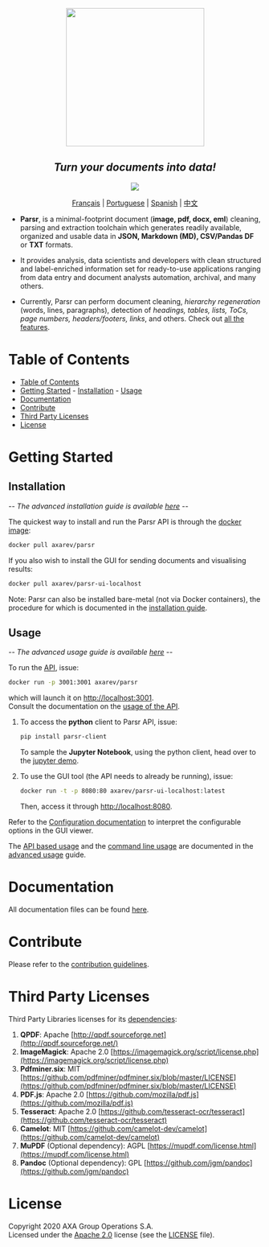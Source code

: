 <p align='center'>
  <img src="assets/logo.png" width="275"><br />
</p>

<h2 align="center"><i>Turn your documents into data!</i></h2>

<p align="center">
	<a href="https://cloud.drone.io/axa-group/Parsr"><img src="https://cloud.drone.io/api/badges/axa-group/Parsr/status.svg"></a>
</p>

<p align="center">
	<a href="README_fr.md">Français</a> |
  <a href="README_pt.md">Portuguese</a> |
  <a href="README_sp.md">Spanish</a> |
	<a href="README_zh-cn.md">中文</a>
</p>

<!--p align='center'>
  <img src="assets/demo_screen.gif">
</p-->

- **Parsr**, is a minimal-footprint document (**image, pdf, docx, eml**) cleaning, parsing and extraction toolchain which generates readily available, organized and usable data in **JSON, Markdown (MD), CSV/Pandas DF** or **TXT** formats.

- It provides analysis, data scientists and developers with clean structured and label-enriched information set for ready-to-use applications ranging from data entry and document analysts automation, archival, and many others.

- Currently, Parsr can perform document cleaning, _hierarchy regeneration_ (words, lines, paragraphs), detection of _headings, tables, lists, ToCs, page numbers, headers/footers, links_, and others. Check out [all the features](server/src/processing/README.md#1-current-processing-modules).

# Table of Contents

- [Table of Contents](#table-of-contents)
- [Getting Started](#getting-started) - [Installation](#installation) - [Usage](#usage)
- [Documentation](#documentation)
- [Contribute](#contribute)
- [Third Party Licenses](#third-party-licenses)
- [License](#license)

# Getting Started

## Installation

_-- The advanced installation guide is available [here](docs/installation.md) --_

The quickest way to install and run the Parsr API is through the [docker image](https://hub.docker.com/r/axarev/parsr):

```sh
docker pull axarev/parsr
```

If you also wish to install the GUI for sending documents and visualising results:

```sh
docker pull axarev/parsr-ui-localhost
```

Note: Parsr can also be installed bare-metal (not via Docker containers), the procedure for which is documented in the [installation guide](docs/installation.md).

## Usage

_-- The advanced usage guide is available [here](docs/usage.md) --_

To run the [API](docs/api-guide.md), issue:

```sh
docker run -p 3001:3001 axarev/parsr
```

which will launch it on [http://localhost:3001](http://localhost:3001).  
Consult the documentation on the [usage of the API](docs/api-guide.md).

1. To access the **python** client to Parsr API, issue:

   ```sh
   pip install parsr-client
   ```

   To sample the **Jupyter Notebook**, using the python client, head over to the [jupyter demo](demo/parsr-jupyter-demo).

2) To use the GUI tool (the API needs to already be running), issue:
   ```sh
   docker run -t -p 8080:80 axarev/parsr-ui-localhost:latest
   ```
   Then, access it through [http://localhost:8080](http://localhost:8080).

Refer to the [Configuration documentation](docs/configuration.md) to interpret the configurable options in the GUI viewer.

The [API based usage](docs/usage.md#3-api) and the [command line usage](docs/usage.md#23-command-line-usage) are documented in the [advanced usage](docs/usage.md) guide.

# Documentation

All documentation files can be found [here](docs/README.md).

# Contribute

Please refer to the [contribution guidelines](CONTRIBUTING.md).

# Third Party Licenses

Third Party Libraries licenses for its [dependencies](docs/dependencies.md):

1. **QPDF**: Apache [http://qpdf.sourceforge.net](http://qpdf.sourceforge.net/)
2. **ImageMagick**: Apache 2.0 [https://imagemagick.org/script/license.php](https://imagemagick.org/script/license.php)
3. **Pdfminer.six**: MIT [https://github.com/pdfminer/pdfminer.six/blob/master/LICENSE](https://github.com/pdfminer/pdfminer.six/blob/master/LICENSE)
4. **PDF.js**: Apache 2.0 [https://github.com/mozilla/pdf.js](https://github.com/mozilla/pdf.js)
5. **Tesseract**: Apache 2.0 [https://github.com/tesseract-ocr/tesseract](https://github.com/tesseract-ocr/tesseract)
6. **Camelot**: MIT [https://github.com/camelot-dev/camelot](https://github.com/camelot-dev/camelot)
7. **MuPDF** (Optional dependency): AGPL [https://mupdf.com/license.html](https://mupdf.com/license.html)
8. **Pandoc** (Optional dependency): GPL [https://github.com/jgm/pandoc](https://github.com/jgm/pandoc)

# License

Copyright 2020 AXA Group Operations S.A.  
Licensed under the [Apache 2.0](http://www.apache.org/licenses/LICENSE-2.0) license (see the [LICENSE](LICENSE) file).

